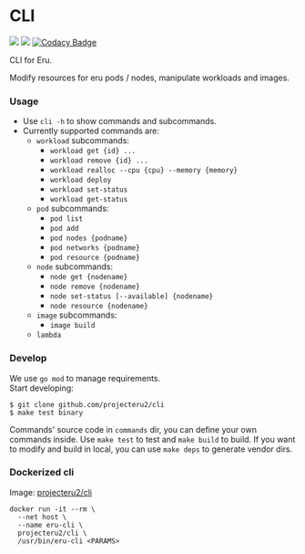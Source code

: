 CLI
=====
![](https://github.com/projecteru2/cli/workflows/goreleaser/badge.svg)
![](https://github.com/projecteru2/cli/workflows/golangci-lint/badge.svg)
[![Codacy Badge](https://app.codacy.com/project/badge/Grade/e9a4c445afb549fea950b4353197e859)](https://www.codacy.com/gh/projecteru2/cli?utm_source=github.com&amp;utm_medium=referral&amp;utm_content=projecteru2/cli&amp;utm_campaign=Badge_Grade)

CLI for Eru.

Modify resources for eru pods / nodes, manipulate workloads and images.

### Usage

* Use `cli -h` to show commands and subcommands.
* Currently supported commands are:
	* `workload` subcommands:
		* `workload get {id} ...`
		* `workload remove {id} ...`
		* `workload realloc --cpu {cpu} --memory {memory}`
		* `workload deploy`
        * `workload set-status`
        * `workload get-status`
	* `pod` subcommands:
		* `pod list`
		* `pod add`
		* `pod nodes {podname}`
		* `pod networks {podname}`
        * `pod resource {podname}`
	* `node` subcommands:
		* `node get {nodename}`
		* `node remove {nodename}`
		* `node set-status [--available] {nodename}`
        * `node resource {nodename}`
	* `image` subcommands:
		* `image build`
	* `lambda`

### Develop

We use `go mod` to manage requirements.  
Start developing:

```
$ git clone github.com/projecteru2/cli
$ make test binary
```

Commands' source code in `commands` dir, you can define your own commands inside. Use `make test` to test and `make build` to build. If you want to modify and build in local, you can use `make deps` to generate vendor dirs.

### Dockerized cli

Image: [projecteru2/cli](https://hub.docker.com/r/projecteru2/cli/)

```shell
docker run -it --rm \
  --net host \
  --name eru-cli \
  projecteru2/cli \
  /usr/bin/eru-cli <PARAMS>
```

